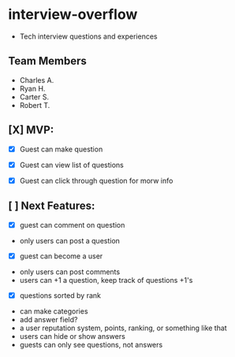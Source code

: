interview-overflow
==================
- Tech interview questions and experiences

Team Members
------------
- Charles A.
- Ryan H.
- Carter S.
- Robert T.

[X] MVP:
--------
- [X] Guest can make question
- [X] Guest can view list of questions
- [X] Guest can click through question for morw info


[ ] Next Features:
--------------------

- [X] guest can comment on question
-  only users can post a question
- [X] guest can become a user
-  only users can post comments
-  users can +1 a question, keep track of questions +1's
- [X] questions sorted by rank
-  can make categories
-  add answer field?
-  a user reputation system, points, ranking, or something like that
-  users can hide or show answers
-  guests can only see questions, not answers
